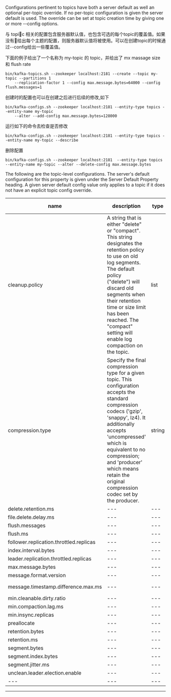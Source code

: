 
Configurations pertinent to topics have both a server default as well an optional per-topic override. If no per-topic configuration is given the server default is used. The override can be set at topic creation time by giving one or more --config options.

与 topic 相关的配置包含服务器默认值，也包含可选的每个topic的覆盖值。如果没有给出每个主题的配置，则服务器默认值将被使用。可以在创建topic的时候通过--config给出一些覆盖值。


下面的例子给出了一个名称为 my-topic 的 topic，并给出了 mx massage size 和 flush rate
```
bin/kafka-topics.sh --zookeeper localhost:2181 --create --topic my-topic --partitions 1
    --replication-factor 1 --config max.message.bytes=64000 --config flush.messages=1
```

创建时的配置也可以在创建之后进行后续的修改,如下
```
bin/kafka-configs.sh --zookeeper localhost:2181 --entity-type topics --entity-name my-topic
    --alter --add-config max.message.bytes=128000
```

运行如下的命令去检查是否修改
```
bin/kafka-configs.sh --zookeeper localhost:2181 --entity-type topics --entity-name my-topic --describe
```

删除配置
```
bin/kafka-configs.sh --zookeeper localhost:2181  --entity-type topics --entity-name my-topic --alter --delete-config max.message.bytes
```

The following are the topic-level configurations. The server's default configuration for this property is given under the Server Default Property heading. A given server default config value only applies to a topic if it does not have an explicit topic config override.


name | description | type | default | valid values | server default property |importance |
--- | --- | --- | --- | --- | --- | --- 
cleanup.policy | A string that is either "delete" or "compact". This string designates the retention policy to use on old log segments. The default policy ("delete") will discard old segments when their retention time or size limit has been reached. The "compact" setting will enable log compaction on the topic. |	list | delete | [compact, delete] | log.cleanup.policy	| medium
compression.type |	Specify the final compression type for a given topic. This configuration accepts the standard compression codecs ('gzip', 'snappy', lz4). It additionally accepts 'uncompressed' which is equivalent to no compression; and 'producer' which means retain the original compression codec set by the producer. |	string	| producer	| [uncompressed, snappy, lz4, gzip, producer]	| compression.type |	medium
delete.retention.ms | --- | --- | --- | --- | --- | --- 
file.delete.delay.ms | --- | --- | --- | --- | --- | --- 
flush.messages| --- | --- | --- | --- | --- | --- 
flush.ms | --- | --- | --- | --- | --- | --- 
follower.replication.throttled.replicas | --- | --- | --- | --- | --- | --- 
index.interval.bytes | --- | --- | --- | --- | --- | --- 
leader.replication.throttled.replicas | --- | --- | --- | --- | --- | --- 
max.message.bytes | --- | --- | --- | --- | --- | --- 
message.format.version | --- | --- | --- | --- | --- | --- 
message.timestamp.difference.max.ms | --- | --- | --- message.timestamp.type | --- | --- | --- 
min.cleanable.dirty.ratio | --- | --- | --- | --- | --- | --- 
min.compaction.lag.ms | --- | --- | --- | --- | --- | --- 
min.insync.replicas | --- | --- | --- | --- | --- | --- 
preallocate | --- | --- | --- | --- | --- | --- 
retention.bytes | --- | --- | --- | --- | --- | --- 
retention.ms | --- | --- | --- | --- | --- | --- 
segment.bytes | --- | --- | --- | --- | --- | --- 
segment.index.bytes | --- | --- | --- | --- | --- | --- 
segment.jitter.ms | --- | --- | --- | --- | --- | --- 
unclean.leader.election.enable | --- | --- | --- | --- | --- | --- 
| --- | --- | --- | --- | --- | --- 

---
